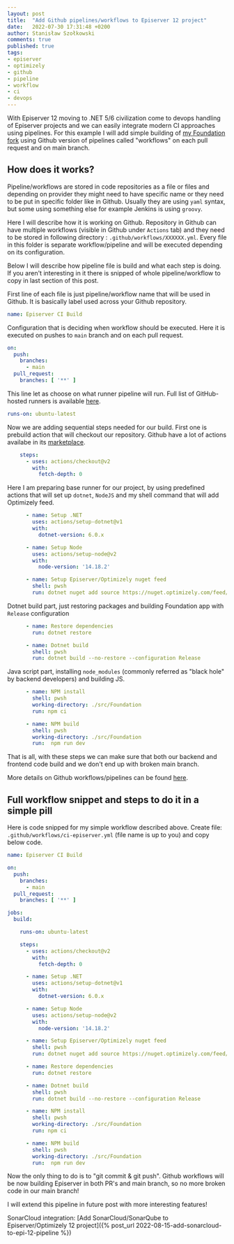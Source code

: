 ```yaml
---
layout: post
title:  "Add Github pipelines/workflows to Episerver 12 project"
date:   2022-07-30 17:31:48 +0200
author: Stanisław Szołkowski
comments: true
published: true
tags:
- episerver
- optimizely
- github
- pipeline
- workflow
- ci
- devops
---
```


With Episerver 12 moving to .NET 5/6 civilization come to devops handling of Episerver projects and we can easily integrate modern CI approaches using pipelines.
For this example I will add simple building of [my Foundation fork](https://github.com/szolkowski/Foundation/tree/4289d35ea5feb49daf03ca18151c9e04fb910514) using Github version of pipelines called "workflows" on each pull request and on main branch.

## How does it works?

Pipeline/workflows are stored in code repositories as a file or files and depending on provider they might need to have specific name or they need to be put in specific folder like in Github.
Usually they are using `yaml` syntax, but some using something else for example Jenkins is using `groovy`.

Here I will describe how it is working on Github. Repository in Github can have multiple workflows (visible in Github under `Actions` tab) and they need to be stored in following directory : `.github/workflows/XXXXXX.yml`.
Every file in this folder is separate workflow/pipeline and will be executed depending on its configuration.

Below I will describe how pipeline file is build and what each step is doing. If you aren't interesting in it there is snipped of whole pipeline/workflow to copy in last section of this post.

First line of each file is just pipeline/workflow name that will be used in Github. It is basically label used across your Github repository.

```yaml
name: Episerver CI Build
```

Configuration that is deciding when workflow should be executed. Here it is executed on pushes to `main` branch and on each pull request.
```yaml
on:
  push:
    branches:
      - main
  pull_request:
    branches: [ '**' ]
```

This line let as choose on what runner pipeline will run. Full list of GitHub-hosted runners is available [here](https://docs.github.com/en/actions/using-github-hosted-runners/about-github-hosted-runners#supported-runners-and-hardware-resources).
```yaml
runs-on: ubuntu-latest
```

Now we are adding sequential steps needed for our build.
First one is prebuild action that will checkout our repository. Github have a lot of actions availabe in its [marketplace](https://github.com/marketplace?type=actions).
```yaml
    steps:
      - uses: actions/checkout@v2
        with:
          fetch-depth: 0
```

Here I am preparing base runner for our project, by using predefined actions that will set up `dotnet`, `NodeJS` and my shell command that will add Optimizely feed.
```yaml
      - name: Setup .NET
        uses: actions/setup-dotnet@v1
        with:
          dotnet-version: 6.0.x

      - name: Setup Node
        uses: actions/setup-node@v2
        with:
          node-version: '14.18.2'

      - name: Setup Episerver/Optimizely nuget feed
        shell: pwsh
        run: dotnet nuget add source https://nuget.optimizely.com/feed/packages.svc -n Optimizely
```

Dotnet build part, just restoring packages and building Foundation app with `Release` configuration
```yaml
      - name: Restore dependencies
        run: dotnet restore

      - name: Dotnet build
        shell: pwsh
        run: dotnet build --no-restore --configuration Release
```

Java script part, installing `node_modules` (commonly referred as "black hole" by backend developers) and building JS.
```yaml
      - name: NPM install
        shell: pwsh
        working-directory: ./src/Foundation
        run: npm ci

      - name: NPM build
        shell: pwsh
        working-directory: ./src/Foundation
        run:  npm run dev
```

That is all, with these steps we can make sure that both our backend and frontend code build and we don't end up with broken main branch.

More details on Github workflows/pipelines can be found [here](https://docs.github.com/en/actions/using-workflows).

## Full workflow snippet and steps to do it in a simple pill

Here is code snipped for my simple workflow described above. Create file: `.github/workflows/ci-episerver.yml` (file name is up to you) and copy below code.

```yaml
name: Episerver CI Build

on:
  push:
    branches:
      - main
  pull_request:
    branches: [ '**' ]

jobs:
  build:

    runs-on: ubuntu-latest

    steps:
      - uses: actions/checkout@v2
        with:
          fetch-depth: 0

      - name: Setup .NET
        uses: actions/setup-dotnet@v1
        with:
          dotnet-version: 6.0.x

      - name: Setup Node
        uses: actions/setup-node@v2
        with:
          node-version: '14.18.2'

      - name: Setup Episerver/Optimizely nuget feed
        shell: pwsh
        run: dotnet nuget add source https://nuget.optimizely.com/feed/packages.svc -n Optimizely

      - name: Restore dependencies
        run: dotnet restore

      - name: Dotnet build
        shell: pwsh
        run: dotnet build --no-restore --configuration Release

      - name: NPM install
        shell: pwsh
        working-directory: ./src/Foundation
        run: npm ci

      - name: NPM build
        shell: pwsh
        working-directory: ./src/Foundation
        run:  npm run dev
```

Now the only thing to do is to "git commit & git push". Github workflows will be now building Episerver in both PR's and main branch, so no more broken code in our main branch!

I will extend this pipeline in future post with more interesting features!

SonarCloud integration: [Add SonarCloud/SonarQube to Episerver/Optimizely 12 project]({% post_url 2022-08-15-add-sonarcloud-to-epi-12-pipeline %})
